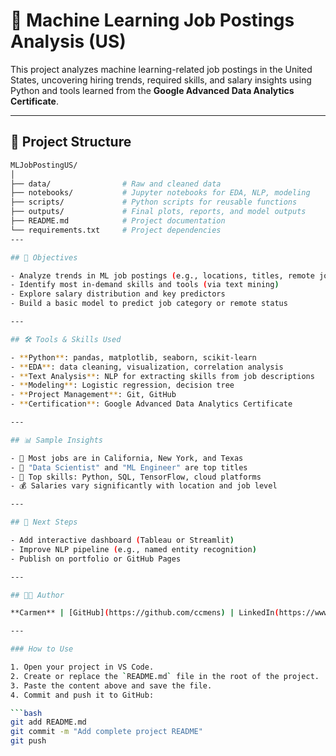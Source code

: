 # 📌 Machine Learning Job Postings Analysis (US)

This project analyzes machine learning-related job postings in the United States, uncovering hiring trends, required skills, and salary insights using Python and tools learned from the **Google Advanced Data Analytics Certificate**.

---

## 📁 Project Structure

```bash
MLJobPostingUS/
│
├── data/                # Raw and cleaned data
├── notebooks/           # Jupyter notebooks for EDA, NLP, modeling
├── scripts/             # Python scripts for reusable functions
├── outputs/             # Final plots, reports, and model outputs
├── README.md            # Project documentation
└── requirements.txt     # Project dependencies
---

## 🎯 Objectives

- Analyze trends in ML job postings (e.g., locations, titles, remote jobs)
- Identify most in-demand skills and tools (via text mining)
- Explore salary distribution and key predictors
- Build a basic model to predict job category or remote status

---

## 🛠️ Tools & Skills Used

- **Python**: pandas, matplotlib, seaborn, scikit-learn
- **EDA**: data cleaning, visualization, correlation analysis
- **Text Analysis**: NLP for extracting skills from job descriptions
- **Modeling**: Logistic regression, decision tree
- **Project Management**: Git, GitHub
- **Certification**: Google Advanced Data Analytics Certificate

---

## 📊 Sample Insights

- 📍 Most jobs are in California, New York, and Texas  
- 💼 "Data Scientist" and "ML Engineer" are top titles  
- 🧠 Top skills: Python, SQL, TensorFlow, cloud platforms  
- 💰 Salaries vary significantly with location and job level  

---

## 📌 Next Steps

- Add interactive dashboard (Tableau or Streamlit)
- Improve NLP pipeline (e.g., named entity recognition)
- Publish on portfolio or GitHub Pages

---

## 👩‍💻 Author

**Carmen** | [GitHub](https://github.com/ccmens) | LinkedIn(https://www.linkedin.com/in/jiawen-shen-9b7283221/)

---

### How to Use

1. Open your project in VS Code.
2. Create or replace the `README.md` file in the root of the project.
3. Paste the content above and save the file.
4. Commit and push it to GitHub:

```bash
git add README.md
git commit -m "Add complete project README"
git push

